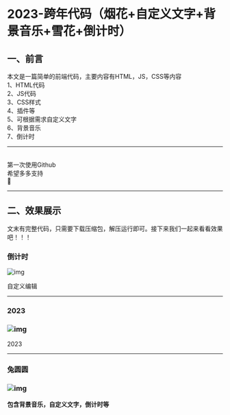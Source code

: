 # 2023-跨年代码（烟花+自定义文字+背景音乐+雪花+倒计时）

## 一、前言

本文是一篇简单的前端代码，主要内容有HTML，JS，CSS等内容     <br>1、HTML代码    <br>2、JS代码    <br>3、CSS样式    <br>4、插件等    <br>5、可根据需求自定义文字    <br>6、背景音乐    <br>7、倒计时

------

  <br>第一次使用Github
  <br>希望多多支持
  <br>🙇‍

------

##  二、效果展示

文末有完整代码，只需要下载压缩包，解压运行即可。接下来我们一起来看看效果吧！！！

### 倒计时

![img](https://img-blog.csdnimg.cn/7f19ec0c9b4748e3b24ce11ac529420d.png)![点击并拖拽以移动](data:image/gif;base64,R0lGODlhAQABAPABAP///wAAACH5BAEKAAAALAAAAAABAAEAAAICRAEAOw==)

自定义编辑

------

###  2023

### ![img](https://img-blog.csdnimg.cn/60136e19e0ec42f6822620baab4bab8b.png)![点击并拖拽以移动](data:image/gif;base64,R0lGODlhAQABAPABAP///wAAACH5BAEKAAAALAAAAAABAAEAAAICRAEAOw==)

2023

------

### 兔圆圆

### ![img](https://img-blog.csdnimg.cn/a2caa860766e409bbe59312123e98a07.png)![点击并拖拽以移动](data:image/gif;base64,R0lGODlhAQABAPABAP///wAAACH5BAEKAAAALAAAAAABAAEAAAICRAEAOw==)



 **包含背景音乐，自定义文字，倒计时等**
